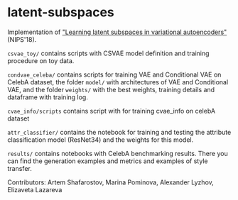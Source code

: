 # latent-subspaces
Implementation of ["Learning latent subspaces in variational autoencoders"](http://papers.nips.cc/paper/7880-learning-latent-subspaces-in-variational-autoencoders.pdf) (NIPS'18).

`csvae_toy/` contains scripts with CSVAE model definition and training procedure on toy data.

`condvae_celeba/` contains scripts for training VAE and Conditional VAE on CelebA dataset, the folder `model/` with architectures of VAE and Conditional VAE, and the folder `weights/` with the best weights, training details and dataframe with training log.

`cvae_info/scripts` contains script with for training cvae_info on celebA dataset

`attr_classifier/` contains the notebook for training and testing the attribute classification model (ResNet34) and the weights for this model.

`results/` contains notebooks with CelebA benchmarking results. There you can find the generation examples and metrics and examples of style transfer.


Contributors: Artem Shafarostov, Marina Pominova, Alexander Lyzhov, Elizaveta Lazareva
